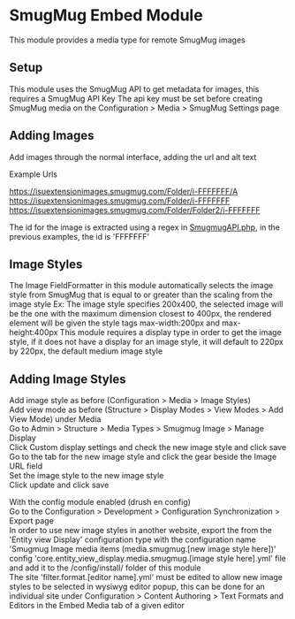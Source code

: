 # SmugMug Embed Module
This module provides a media type for remote SmugMug images

## Setup
This module uses the SmugMug API to get metadata for images, this requires a SmugMug API Key
The api key must be set before creating SmugMug media on the Configuration > Media > SmugMug Settings page

## Adding Images
Add images through the normal interface, adding the url and alt text

Example Urls

https://isuextensionimages.smugmug.com/Folder/i-FFFFFFF/A  
https://isuextensionimages.smugmug.com/Folder/i-FFFFFFF  
https://isuextensionimages.smugmug.com/Folder/Folder2/i-FFFFFFF  

The id for the image is extracted using a regex in [SmugmugAPI.php](src/Plugin/smugmug_embed_field/Provider/SmugmugAPI.php), in the previous examples, the id is 'FFFFFFF'

## Image Styles
The Image FieldFormatter in this module automatically selects the image style from SmugMug that is equal to or greater than the scaling from the image style
Ex: The image style specifies 200x400, the selected image will be the one with the maximum dimension closest to 400px, the rendered element will be given the style tags max-width:200px and max-height:400px
This module requires a display type in order to get the image style, if it does not have a display for an image style, it will default to 220px by 220px, the default medium image style

## Adding Image Styles
Add image style as before (Configuration > Media > Image Styles)  
Add view mode as before (Structure > Display Modes > View Modes > Add View Mode) under Media  
Go to Admin > Structure > Media Types > Smugmug Image > Manage Display  
Click Custom display settings and check the new image style and click save  
Go to the tab for the new image style and click the gear beside the Image URL field  
Set the image style to the new image style  
Click update and click save

With the config module enabled (drush en config)  
Go to the Configuration > Development > Configuration Synchronization > Export page  
In order to use new image styles in another website, export the from the 'Entity view Display' configuration type with the configuration name 'Smugmug Image media items (media.smugmug.[new image style here])' config
'core.entity_view_display.media.smugmug.[image style here].yml' file and add it to the /config/install/ folder of this module  
The site 'filter.format.[editor name].yml' must be edited to allow new image styles to be selected in wysiwyg editor popup, this can be done for an individual site under Configuration > Content Authoring > Text Formats and Editors in the Embed Media tab of a given editor
